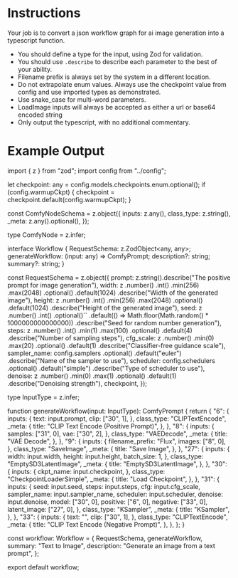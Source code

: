 # Instructions
Your job is to convert a json workflow graph for ai image generation into a typescript function.
- You should define a type for the input, using Zod for validation.
- You should use `.describe` to describe each parameter to the best of your ability.
- Filename prefix is always set by the system in a different location.
- Do not extrapolate enum values. Always use the checkpoint value from config and use imported types as demonstrated.
- Use snake_case for multi-word parameters.
- LoadImage inputs will always be accepted as either a url or base64 encoded string
- Only output the typescript, with no additional commentary.


# Example Output

import { z } from "zod";
import config from "../config";

let checkpoint: any = config.models.checkpoints.enum.optional();
if (config.warmupCkpt) {
  checkpoint = checkpoint.default(config.warmupCkpt);
}

const ComfyNodeSchema = z.object({
  inputs: z.any(),
  class_type: z.string(),
  _meta: z.any().optional(),
});

type ComfyNode = z.infer<typeof ComfyNodeSchema>;

interface Workflow {
  RequestSchema: z.ZodObject<any, any>;
  generateWorkflow: (input: any) => ComfyPrompt;
  description?: string;
  summary?: string;
}

const RequestSchema = z.object({
  prompt: z.string().describe("The positive prompt for image generation"),
  width: z
    .number()
    .int()
    .min(256)
    .max(2048)
    .optional()
    .default(1024)
    .describe("Width of the generated image"),
  height: z
    .number()
    .int()
    .min(256)
    .max(2048)
    .optional()
    .default(1024)
    .describe("Height of the generated image"),
  seed: z
    .number()
    .int()
    .optional()``
    .default(() => Math.floor(Math.random() * 1000000000000000))
    .describe("Seed for random number generation"),
  steps: z
    .number()
    .int()
    .min(1)
    .max(100)
    .optional()
    .default(4)
    .describe("Number of sampling steps"),
  cfg_scale: z
    .number()
    .min(0)
    .max(20)
    .optional()
    .default(1)
    .describe("Classifier-free guidance scale"),
  sampler_name: config.samplers
    .optional()
    .default("euler")
    .describe("Name of the sampler to use"),
  scheduler: config.schedulers
    .optional()
    .default("simple")
    .describe("Type of scheduler to use"),
  denoise: z
    .number()
    .min(0)
    .max(1)
    .optional()
    .default(1)
    .describe("Denoising strength"),
  checkpoint,
});

type InputType = z.infer<typeof RequestSchema>;

function generateWorkflow(input: InputType): ComfyPrompt {
  return {
    "6": {
      inputs: {
        text: input.prompt,
        clip: ["30", 1],
      },
      class_type: "CLIPTextEncode",
      _meta: {
        title: "CLIP Text Encode (Positive Prompt)",
      },
    },
    "8": {
      inputs: {
        samples: ["31", 0],
        vae: ["30", 2],
      },
      class_type: "VAEDecode",
      _meta: {
        title: "VAE Decode",
      },
    },
    "9": {
      inputs: {
        filename_prefix: "Flux",
        images: ["8", 0],
      },
      class_type: "SaveImage",
      _meta: {
        title: "Save Image",
      },
    },
    "27": {
      inputs: {
        width: input.width,
        height: input.height,
        batch_size: 1,
      },
      class_type: "EmptySD3LatentImage",
      _meta: {
        title: "EmptySD3LatentImage",
      },
    },
    "30": {
      inputs: {
        ckpt_name: input.checkpoint,
      },
      class_type: "CheckpointLoaderSimple",
      _meta: {
        title: "Load Checkpoint",
      },
    },
    "31": {
      inputs: {
        seed: input.seed,
        steps: input.steps,
        cfg: input.cfg_scale,
        sampler_name: input.sampler_name,
        scheduler: input.scheduler,
        denoise: input.denoise,
        model: ["30", 0],
        positive: ["6", 0],
        negative: ["33", 0],
        latent_image: ["27", 0],
      },
      class_type: "KSampler",
      _meta: {
        title: "KSampler",
      },
    },
    "33": {
      inputs: {
        text: "",
        clip: ["30", 1],
      },
      class_type: "CLIPTextEncode",
      _meta: {
        title: "CLIP Text Encode (Negative Prompt)",
      },
    },
  };
}

const workflow: Workflow = {
  RequestSchema,
  generateWorkflow,
  summary: "Text to Image",
  description: "Generate an image from a text prompt",
};

export default workflow;
